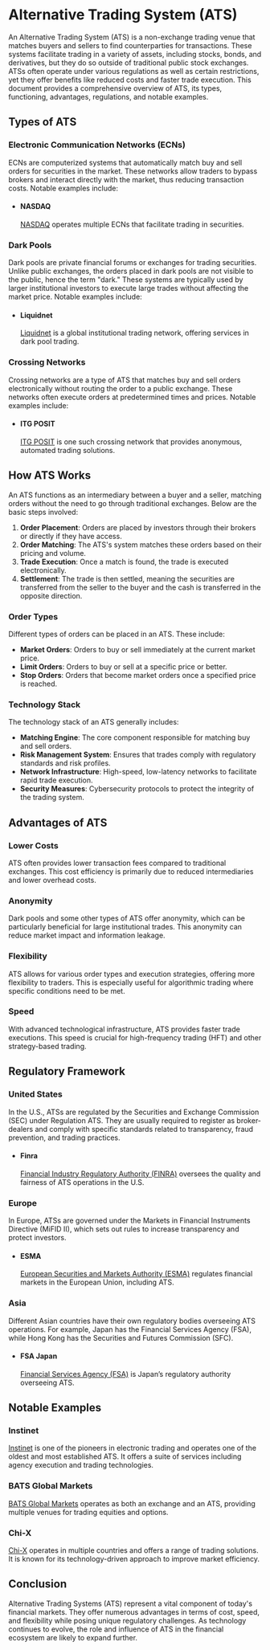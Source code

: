 # Alternative Trading System (ATS)

An Alternative Trading System (ATS) is a non-exchange trading venue that matches buyers and sellers to find counterparties for transactions. These systems facilitate trading in a variety of assets, including stocks, bonds, and derivatives, but they do so outside of traditional public stock exchanges. ATSs often operate under various regulations as well as certain restrictions, yet they offer benefits like reduced costs and faster trade execution. This document provides a comprehensive overview of ATS, its types, functioning, advantages, regulations, and notable examples.

## Types of ATS

### Electronic Communication Networks (ECNs)

ECNs are computerized systems that automatically match buy and sell orders for securities in the market. These networks allow traders to bypass brokers and interact directly with the market, thus reducing transaction costs. Notable examples include:

- #### NASDAQ
  [NASDAQ](https://www.nasdaq.com/) operates multiple ECNs that facilitate trading in securities.

### Dark Pools

Dark pools are private financial forums or exchanges for trading securities. Unlike public exchanges, the orders placed in dark pools are not visible to the public, hence the term "dark." These systems are typically used by larger institutional investors to execute large trades without affecting the market price. Notable examples include:

- #### Liquidnet
  [Liquidnet](https://www.liquidnet.com/) is a global institutional trading network, offering services in dark pool trading.

### Crossing Networks

Crossing networks are a type of ATS that matches buy and sell orders electronically without routing the order to a public exchange. These networks often execute orders at predetermined times and prices. Notable examples include:

- #### ITG POSIT
  [ITG POSIT](https://www.itg.com/products-technology/trading-networks/posit/) is one such crossing network that provides anonymous, automated trading solutions.

## How ATS Works

An ATS functions as an intermediary between a buyer and a seller, matching orders without the need to go through traditional exchanges. Below are the basic steps involved:

1. **Order Placement**: Orders are placed by investors through their brokers or directly if they have access.
2. **Order Matching**: The ATS's system matches these orders based on their pricing and volume.
3. **Trade Execution**: Once a match is found, the trade is executed electronically.
4. **Settlement**: The trade is then settled, meaning the securities are transferred from the seller to the buyer and the cash is transferred in the opposite direction.

### Order Types

Different types of orders can be placed in an ATS. These include:

- **Market Orders**: Orders to buy or sell immediately at the current market price.
- **Limit Orders**: Orders to buy or sell at a specific price or better.
- **Stop Orders**: Orders that become market orders once a specified price is reached.

### Technology Stack

The technology stack of an ATS generally includes:

- **Matching Engine**: The core component responsible for matching buy and sell orders.
- **Risk Management System**: Ensures that trades comply with regulatory standards and risk profiles.
- **Network Infrastructure**: High-speed, low-latency networks to facilitate rapid trade execution.
- **Security Measures**: Cybersecurity protocols to protect the integrity of the trading system.

## Advantages of ATS

### Lower Costs

ATS often provides lower transaction fees compared to traditional exchanges. This cost efficiency is primarily due to reduced intermediaries and lower overhead costs.

### Anonymity

Dark pools and some other types of ATS offer anonymity, which can be particularly beneficial for large institutional trades. This anonymity can reduce market impact and information leakage.

### Flexibility

ATS allows for various order types and execution strategies, offering more flexibility to traders. This is especially useful for algorithmic trading where specific conditions need to be met.

### Speed

With advanced technological infrastructure, ATS provides faster trade executions. This speed is crucial for high-frequency trading (HFT) and other strategy-based trading.

## Regulatory Framework

### United States

In the U.S., ATSs are regulated by the Securities and Exchange Commission (SEC) under Regulation ATS. They are usually required to register as broker-dealers and comply with specific standards related to transparency, fraud prevention, and trading practices.

- #### Finra
  [Financial Industry Regulatory Authority (FINRA)](https://www.finra.org/) oversees the quality and fairness of ATS operations in the U.S.

### Europe

In Europe, ATSs are governed under the Markets in Financial Instruments Directive (MiFID II), which sets out rules to increase transparency and protect investors.

- #### ESMA
  [European Securities and Markets Authority (ESMA)](https://www.esma.europa.eu/) regulates financial markets in the European Union, including ATS.

### Asia

Different Asian countries have their own regulatory bodies overseeing ATS operations. For example, Japan has the Financial Services Agency (FSA), while Hong Kong has the Securities and Futures Commission (SFC).

- #### FSA Japan
  [Financial Services Agency (FSA)](https://www.fsa.go.jp/en/) is Japan’s regulatory authority overseeing ATS.

## Notable Examples

### Instinet

[Instinet](https://www.instinet.com/) is one of the pioneers in electronic trading and operates one of the oldest and most established ATS. It offers a suite of services including agency execution and trading technologies.

### BATS Global Markets

[BATS Global Markets](http://www.batstrading.com/) operates as both an exchange and an ATS, providing multiple venues for trading equities and options. 

### Chi-X

[Chi-X](https://www.chi-x.com/) operates in multiple countries and offers a range of trading solutions. It is known for its technology-driven approach to improve market efficiency.

## Conclusion

Alternative Trading Systems (ATS) represent a vital component of today's financial markets. They offer numerous advantages in terms of cost, speed, and flexibility while posing unique regulatory challenges. As technology continues to evolve, the role and influence of ATS in the financial ecosystem are likely to expand further.